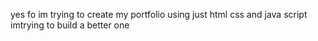 yes fo
im trying to create my portfolio using just html css and java script
imtrying to build a better one
